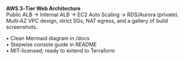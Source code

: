 **AWS 3‑Tier Web Architecture**  
Public ALB → Internal ALB → EC2 Auto Scaling → RDS/Aurora (private).  
Multi‑AZ VPC design, strict SGs, NAT egress, and a gallery of build screenshots.  

• Clean Mermaid diagram in /docs  
• Stepwise console guide in README  
• MIT‑licensed; ready to extend to Terraform
